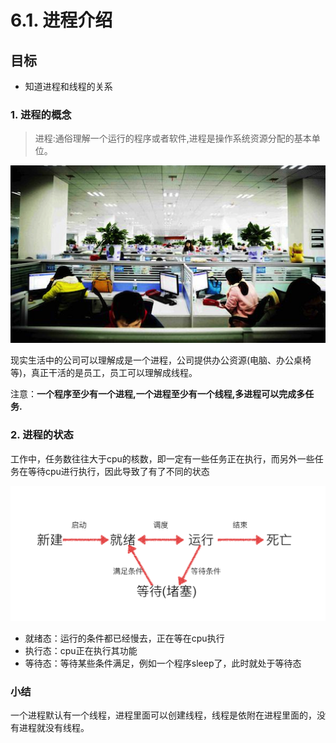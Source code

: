 # 6.1. 进程介绍

目标
--

*   知道进程和线程的关系

### 1\. 进程的概念

> 进程:通俗理解一个运行的程序或者软件,进程是操作系统资源分配的基本单位。

![公司](imgs/公司.png)

现实生活中的公司可以理解成是一个进程，公司提供办公资源(电脑、办公桌椅等)，真正干活的是员工，员工可以理解成线程。

注意：**一个程序至少有一个进程,一个进程至少有一个线程,多进程可以完成多任务.**

### 2\. 进程的状态

工作中，任务数往往大于cpu的核数，即一定有一些任务正在执行，而另外一些任务在等待cpu进行执行，因此导致了有了不同的状态

![进程状态](imgs/进程状态.png)

*   就绪态：运行的条件都已经慢去，正在等在cpu执行
*   执行态：cpu正在执行其功能
*   等待态：等待某些条件满足，例如一个程序sleep了，此时就处于等待态

### 小结

一个进程默认有一个线程，进程里面可以创建线程，线程是依附在进程里面的，没有进程就没有线程。